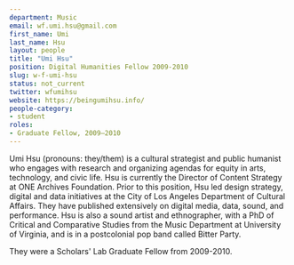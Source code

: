 ```yaml
---
department: Music
email: wf.umi.hsu@gmail.com
first_name: Umi
last_name: Hsu
layout: people
title: "Umi Hsu"
position: Digital Humanities Fellow 2009-2010
slug: w-f-umi-hsu
status: not_current
twitter: wfumihsu
website: https://beingumihsu.info/
people-category:
- student
roles:
- Graduate Fellow, 2009–2010
---
```


Umi Hsu (pronouns: they/them) is a cultural strategist and public humanist who engages with research and organizing agendas for equity in arts, technology, and civic life. Hsu is currently the Director of Content Strategy at ONE Archives Foundation. Prior to this position, Hsu led design strategy, digital and data initiatives at the City of Los Angeles Department of Cultural Affairs. They have published extensively on digital media, data, sound, and performance. Hsu is also a sound artist and ethnographer, with a PhD of Critical and Comparative Studies from the Music Department at University of Virginia, and is in a postcolonial pop band called Bitter Party.

They were a Scholars' Lab Graduate Fellow from 2009-2010.
